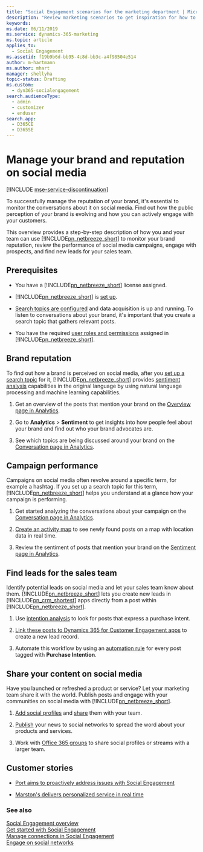 ```yaml
---
title: "Social Engagement scenarios for the marketing department | Microsoft Docs"
description: "Review marketing scenarios to get inspiration for how to efficiently leverage Social Engagement in your organization."
keywords: 
ms.date: 06/11/2019
ms.service: dynamics-365-marketing
ms.topic: article
applies_to: 
  - Social Engagement
ms.assetid: f19b9b6d-bb95-4c8d-bb3c-a4f98504e514
author: m-hartmann
ms.author: mhart
manager: shellyha
topic-status: Drafting
ms.custom: 
  - dyn365-socialengagement
search.audienceType: 
  - admin
  - customizer
  - enduser
search.app: 
  - D365CE
  - D365SE
---
```


# Manage your brand and reputation on social media

[!INCLUDE [mse-service-discontinuation](../includes/mse-service-discontinuation.md)]

To successfully manage the reputation of your brand, it's essential to monitor the conversations about it on social media. Find out how the public perception of your brand is evolving and how you can actively engage with your customers.

This overview provides a step-by-step description of how you and your team can use [!INCLUDE[pn_netbreeze_short](../includes/pn-social-engagement-short.md)] to monitor your brand reputation, review the performance of social media campaigns, engage with prospects, and find new leads for your sales team.

## Prerequisites

- You have a [!INCLUDE[pn_netbreeze_short](../includes/pn-social-engagement-short.md)] license assigned.

- [!INCLUDE[pn_netbreeze_short](../includes/pn-social-engagement-short.md)] is [set up](administer-microsoft-social-engagement.md).

- [Search topics are configured](set-up-searches.md) and data acquisition is up and running. To listen to conversations about your brand, it's important that you create a search topic that gathers relevant posts.

- You have the required [user roles and permissions](user-roles.md) assigned in [!INCLUDE[pn_netbreeze_short](../includes/pn-social-engagement-short.md)].

## Brand reputation

To find out how a brand is perceived on social media, after you [set up a search topic](set-up-searches.md) for it, [!INCLUDE[pn_netbreeze_short](../includes/pn-social-engagement-short.md)] provides [sentiment analysis](analytics-sentiment.md) capabilities in the original language by using natural language processing and machine learning capabilities.

1. Get an overview of the posts that mention your brand on the [Overview page in Analytics](analytics-overview.md).

2. Go to **Analytics** > **Sentiment** to get insights into how people feel about your brand and find out who your brand advocates are.

3. See which topics are being discussed around your brand on the [Conversation page in Analytics](analytics-conversations.md).

## Campaign performance

Campaigns on social media often revolve around a specific term, for example a hashtag. If you set up a search topic for this term, [!INCLUDE[pn_netbreeze_short](../includes/pn-social-engagement-short.md)] helps you understand at a glance how your campaign is performing.

1. Get started analyzing the conversations about your campaign on the [Conversation page in Analytics](analytics-conversations.md).

2. [Create an activity map](activity-maps.md) to see newly found posts on a map with location data in real time.

3. Review the sentiment of posts that mention your brand on the [Sentiment page in Analytics](analytics-sentiment.md).

## Find leads for the sales team

Identify potential leads on social media and let your sales team know about them. [!INCLUDE[pn_netbreeze_short](../includes/pn-social-engagement-short.md)] lets you create new leads in [!INCLUDE[pn_crm_shortest](../includes/pn-crm-shortest.md)] apps directly from a post within [!INCLUDE[pn_netbreeze_short](../includes/pn-social-engagement-short.md)].

1. Use [intention analysis](tags.md#how-intention-analysis-works) to look for posts that express a purchase intent.

2. [Link these posts to Dynamics 365 for Customer Engagement apps](create-dynamics-365-record-from-social-post.md) to create a new lead record.

3. Automate this workflow by using an [automation rule](automation-rules.md) for every post tagged with **Purchase Intention**.

## Share your content on social media

Have you launched or refreshed a product or service? Let your marketing team share it with the world. Publish posts and engage with your communities on social media with [!INCLUDE[pn_netbreeze_short](../includes/pn-social-engagement-short.md)].

1. [Add social profiles](manage-social-profiles.md) and [share](manage-social-profiles.md#share-a-social-profile-with-other-users) them with your team.

2. [Publish](publish-react-posts.md) your news to social networks to spread the word about your products and services.

3. Work with [Office 365 groups](office-365-groups-social-engagement.md) to share social profiles or streams with a larger team.

## Customer stories

- [Port aims to proactively address issues with Social Engagement](https://customers.microsoft.com/story/port-aims-to-proactively-address-issues-with-microsoft)

- [Marston's delivers personalized service in real time](https://customers.microsoft.com/story/marstons-delivers-personalized-service-in-real-time-wi)

### See also

[Social Engagement overview](overview.md)    
[Get started with Social Engagement](get-started.md)    
[Manage connections in Social Engagement](manage-connections.md)    
[Engage on social networks](engage-on-social-networks.md)
